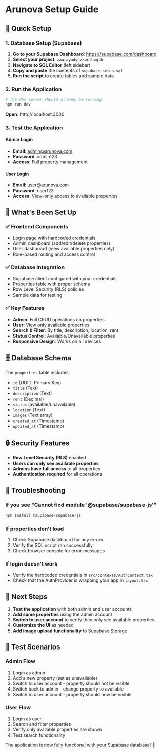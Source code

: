 # Arunova Setup Guide

## 🚀 Quick Setup

### 1. Database Setup (Supabase)

1. **Go to your Supabase Dashboard**: https://supabase.com/dashboard
2. **Select your project**: `zautayodyhzkucthwqtb`
3. **Navigate to SQL Editor** (left sidebar)
4. **Copy and paste** the contents of `supabase-setup.sql`
5. **Run the script** to create tables and sample data

### 2. Run the Application

```bash
# The dev server should already be running
npm run dev
```

**Open**: http://localhost:3000

### 3. Test the Application

#### Admin Login
- **Email**: admin@arunova.com
- **Password**: admin123
- **Access**: Full property management

#### User Login  
- **Email**: user@arunova.com
- **Password**: user123
- **Access**: View-only access to available properties

## 🔧 What's Been Set Up

### ✅ **Frontend Components**
- Login page with hardcoded credentials
- Admin dashboard (add/edit/delete properties)
- User dashboard (view available properties only)
- Role-based routing and access control

### ✅ **Database Integration**
- Supabase client configured with your credentials
- Properties table with proper schema
- Row Level Security (RLS) policies
- Sample data for testing

### ✅ **Key Features**
- **Admin**: Full CRUD operations on properties
- **User**: View only available properties
- **Search & Filter**: By title, description, location, rent
- **Status Control**: Available/Unavailable properties
- **Responsive Design**: Works on all devices

## 🗄️ Database Schema

The `properties` table includes:
- `id` (UUID, Primary Key)
- `title` (Text)
- `description` (Text)  
- `rent` (Decimal)
- `status` (available/unavailable)
- `location` (Text)
- `images` (Text array)
- `created_at` (Timestamp)
- `updated_at` (Timestamp)

## 🔒 Security Features

- **Row Level Security (RLS)** enabled
- **Users can only see available properties**
- **Admins have full access** to all properties
- **Authentication required** for all operations

## 🚨 Troubleshooting

### If you see "Cannot find module '@supabase/supabase-js'"
```bash
npm install @supabase/supabase-js
```

### If properties don't load
1. Check Supabase dashboard for any errors
2. Verify the SQL script ran successfully
3. Check browser console for error messages

### If login doesn't work
- Verify the hardcoded credentials in `src/contexts/AuthContext.tsx`
- Check that the AuthProvider is wrapping your app in `layout.tsx`

## 🎯 Next Steps

1. **Test the application** with both admin and user accounts
2. **Add some properties** using the admin account
3. **Switch to user account** to verify they only see available properties
4. **Customize the UI** as needed
5. **Add image upload functionality** to Supabase Storage

## 📱 Test Scenarios

### Admin Flow
1. Login as admin
2. Add a new property (set as unavailable)
3. Switch to user account - property should not be visible
4. Switch back to admin - change property to available
5. Switch to user account - property should now be visible

### User Flow
1. Login as user
2. Search and filter properties
3. Verify only available properties are shown
4. Test search functionality

The application is now fully functional with your Supabase database! 🎉
